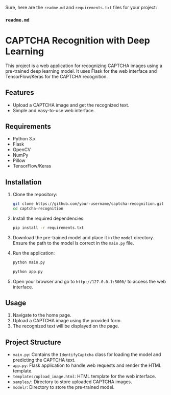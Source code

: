 Sure, here are the `readme.md` and `requirements.txt` files for your project:

### `readme.md`

# CAPTCHA Recognition with Deep Learning

This project is a web application for recognizing CAPTCHA images using a pre-trained deep learning model. It uses Flask for the web interface and TensorFlow/Keras for the CAPTCHA recognition.

## Features

- Upload a CAPTCHA image and get the recognized text.
- Simple and easy-to-use web interface.

## Requirements

- Python 3.x
- Flask
- OpenCV
- NumPy
- Pillow
- TensorFlow/Keras

## Installation

1. Clone the repository:
   ```bash
   git clone https://github.com/your-username/captcha-recognition.git
   cd captcha-recognition
   ```

2. Install the required dependencies:
   ```bash
   pip install -r requirements.txt
   ```

3. Download the pre-trained model and place it in the `model` directory. Ensure the path to the model is correct in the `main.py` file.

4. Run the application:
   ```bash
   python main.py
   ```
   ```bash
   python app.py
   ```

5. Open your browser and go to `http://127.0.0.1:5000/` to access the web interface.

## Usage

1. Navigate to the home page.
2. Upload a CAPTCHA image using the provided form.
3. The recognized text will be displayed on the page.

## Project Structure

- `main.py`: Contains the `IdentifyCaptcha` class for loading the model and predicting the CAPTCHA text.
- `app.py`: Flask application to handle web requests and render the HTML template.
- `templates/upload_image.html`: HTML template for the web interface.
- `samples/`: Directory to store uploaded CAPTCHA images.
- `model/`: Directory to store the pre-trained model.